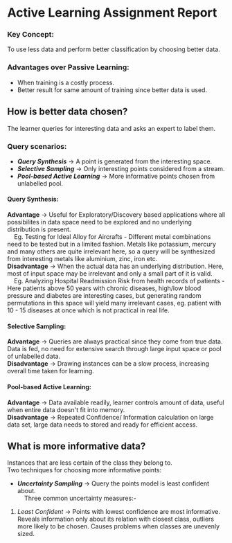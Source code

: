 Active Learning Assignment Report
=================================

### Key Concept:
To use less data and perform better classification by choosing better data.

### Advantages over Passive Learning:
* When training is a costly process.
* Better result for same amount of training since better data is used.

How is better data chosen?
--------------------------
The learner queries for interesting data and asks an expert to label them.

### Query scenarios:
* <b><i>Query Synthesis</i></b> -> A point is generated from the interesting space.
* <b><i>Selective Sampling</i></b> -> Only interesting points considered from a stream.
* <b><i>Pool-based Active Learning</i></b> -> More informative points chosen from unlabelled pool.

#### Query Synthesis:
<b>Advantage</b> -> Useful for Exploratory/Discovery based applications where all possibilites in data space need to be explored and no underlying distribution is present.  
&nbsp;&nbsp;&nbsp;&nbsp;Eg. Testing for Ideal Alloy for Aircrafts - Different metal combinations need to be tested but in a limited fashion. Metals like potassium, mercury and many others are quite irrelevant here, so a query will be synthesized from interesting metals like aluminium, zinc, iron etc.  
<b>Disadvantage</b> -> When the actual data has an underlying distribution. Here, most of input space may be irrelevant and only a small part of it is valid.  
&nbsp;&nbsp;&nbsp;&nbsp;Eg. Analyzing Hospital Readmission Risk from health records of patients -  Here patients above 50 years with chronic diseases, high/low blood pressure and diabetes are interesting cases, but generating random permutations in this space will yield many irrelevant cases, eg. patient with 10 - 15 diseases at once which is not practical in real life.  

#### Selective Sampling:  
<b>Advantage</b> -> Queries are always practical since they come from true data. Data is fed, no need for extensive search through large input space or pool of unlabelled data.  
<b>Disadvantage</b> -> Drawing instances can be a slow process, increasing overall time taken for learning.  

#### Pool-based Active Learning:  
<b>Advantage</b> -> Data available readily, learner controls amount of data, useful when entire data doesn't fit into memory.  
<b>Disadvantage</b> -> Repeated Confidence/ Information calculation on large data set, large data needs to stored and ready for efficient access.  

What is more informative data?  
------------------------------  
Instances that are less certain of the class they belong to.  
Two techniques for choosing more informative points:  
* <b><i>Uncertainty Sampling</i></b> -> Query the points model is least confident about.  
&nbsp;&nbsp;&nbsp;&nbsp;Three common uncertainty measures:-  
1) <i>Least Confident</i> -> Points with lowest confidence are most informative. Reveals information only about its relation with closest class, outliers more likely to be chosen. Causes problems when classes are unevenly sized.